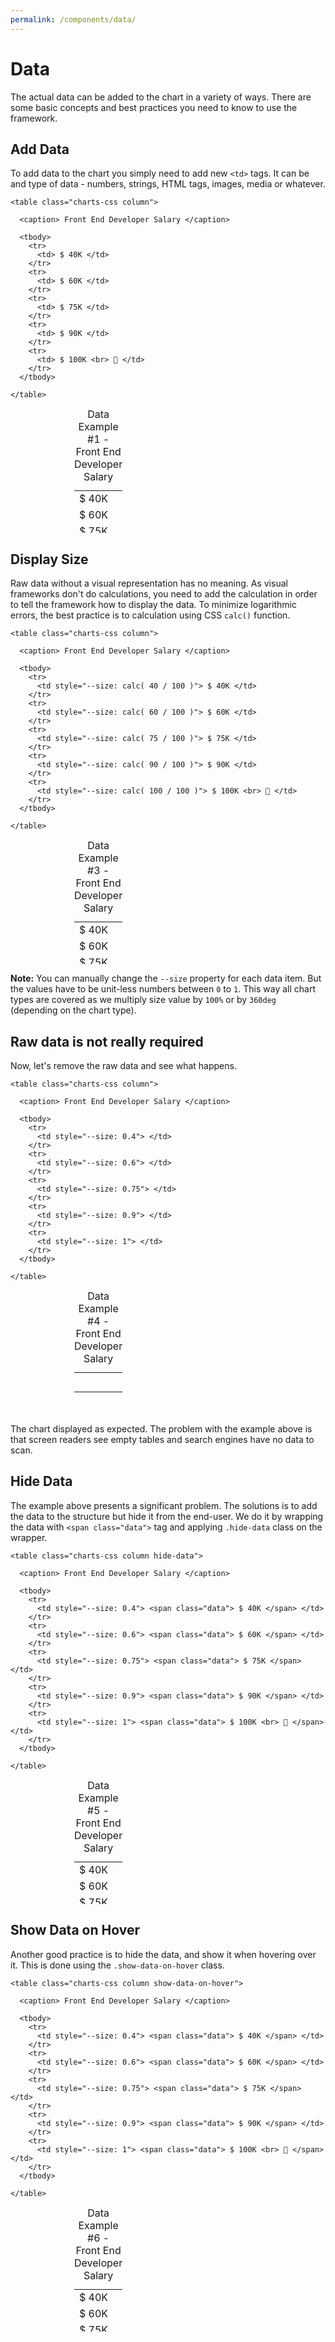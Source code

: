 ```yaml
---
permalink: /components/data/
---
```


# Data

The actual data can be added to the chart in a variety of ways. There are some basic concepts and best practices you need to know to use the framework.

## Add Data

To add data to the chart you simply need to add new `<td>` tags. It can be and type of data - numbers, strings, HTML tags, images, media or whatever.

```html{7,10,13,16,19}
<table class="charts-css column">

  <caption> Front End Developer Salary </caption>

  <tbody>
    <tr>
      <td> $ 40K </td>
    </tr>
    <tr>
      <td> $ 60K </td>
    </tr>
    <tr>
      <td> $ 75K </td>
    </tr>
    <tr>
      <td> $ 90K </td>
    </tr>
    <tr>
      <td> $ 100K <br> 👑 </td>
    </tr>
  </tbody>

</table>
```

<code-example>
<style>
#data-example-1 {
  height: 200px;
  max-width: 300px;
  margin: 0 auto;
}
</style>
<table class="charts-css column" id="data-example-1">

  <caption> Data Example #1 - Front End Developer Salary </caption>

  <tbody>
    <tr>
      <td> $ 40K </td>
    </tr>
    <tr>
      <td> $ 60K </td>
    </tr>
    <tr>
      <td> $ 75K </td>
    </tr>
    <tr>
      <td> $ 90K </td>
    </tr>
    <tr>
      <td> $ 100K <br> 👑 </td>
    </tr>
  </tbody>

</table>
</code-example>

## Display Size

Raw data without a visual representation has no meaning. As visual frameworks don't do calculations, you need to add the calculation in order to tell the framework how to display the data. To minimize logarithmic errors, the best practice is to calculation using CSS `calc()` function.

```html{7,10,13,16,19}
<table class="charts-css column">

  <caption> Front End Developer Salary </caption>

  <tbody>
    <tr>
      <td style="--size: calc( 40 / 100 )"> $ 40K </td>
    </tr>
    <tr>
      <td style="--size: calc( 60 / 100 )"> $ 60K </td>
    </tr>
    <tr>
      <td style="--size: calc( 75 / 100 )"> $ 75K </td>
    </tr>
    <tr>
      <td style="--size: calc( 90 / 100 )"> $ 90K </td>
    </tr>
    <tr>
      <td style="--size: calc( 100 / 100 )"> $ 100K <br> 👑 </td>
    </tr>
  </tbody>

</table>
```

<code-example>
<style>
#data-example-2 {
  height: 200px;
  max-width: 300px;
  margin: 0 auto;
}
</style>
<table class="charts-css column" id="data-example-2">

  <caption> Data Example #3 - Front End Developer Salary </caption>

  <tbody>
    <tr>
      <td style="--size: calc( 40 / 100 )"> $ 40K </td>
    </tr>
    <tr>
      <td style="--size: calc( 60 / 100 )"> $ 60K </td>
    </tr>
    <tr>
      <td style="--size: calc( 75 / 100 )"> $ 75K </td>
    </tr>
    <tr>
      <td style="--size: calc( 90 / 100 )"> $ 90K </td>
    </tr>
    <tr>
      <td style="--size: calc( 100 / 100 )"> $ 100K <br> 👑 </td>
    </tr>
  </tbody>

</table>
</code-example>

**Note:** You can manually change the `--size` property for each data item. But the values have to be unit-less numbers between `0` to `1`. This way all chart types are covered as we multiply size value by `100%` or by `360deg` (depending on the chart type).

## Raw data is not really required

Now, let's remove the raw data and see what happens.

```html{7,10,13,16,19}
<table class="charts-css column">

  <caption> Front End Developer Salary </caption>

  <tbody>
    <tr>
      <td style="--size: 0.4"> </td>
    </tr>
    <tr>
      <td style="--size: 0.6"> </td>
    </tr>
    <tr>
      <td style="--size: 0.75"> </td>
    </tr>
    <tr>
      <td style="--size: 0.9"> </td>
    </tr>
    <tr>
      <td style="--size: 1"> </td>
    </tr>
  </tbody>

</table>
```

<code-example>
<style>
#data-example-3 {
  height: 200px;
  max-width: 300px;
  margin: 0 auto;
}
</style>
<table class="charts-css column" id="data-example-3">

  <caption> Data Example #4 - Front End Developer Salary </caption>

  <tbody>
    <tr>
      <td style="--size: 0.4"> </td>
    </tr>
    <tr>
      <td style="--size: 0.6"> </td>
    </tr>
    <tr>
      <td style="--size: 0.75"> </td>
    </tr>
    <tr>
      <td style="--size: 0.9"> </td>
    </tr>
    <tr>
      <td style="--size: 1"> </td>
    </tr>
  </tbody>

</table>
</code-example>

The chart displayed as expected. The problem with the example above is that screen readers see empty tables and search engines have no data to scan.

## Hide Data

The example above presents a significant problem. The solutions is to add the data to the structure but hide it from the end-user. We do it by wrapping the data with `<span class="data">` tag and applying `.hide-data` class on the wrapper.

```html{1,7,10,13,16,19}
<table class="charts-css column hide-data">

  <caption> Front End Developer Salary </caption>

  <tbody>
    <tr>
      <td style="--size: 0.4"> <span class="data"> $ 40K </span> </td>
    </tr>
    <tr>
      <td style="--size: 0.6"> <span class="data"> $ 60K </span> </td>
    </tr>
    <tr>
      <td style="--size: 0.75"> <span class="data"> $ 75K </span> </td>
    </tr>
    <tr>
      <td style="--size: 0.9"> <span class="data"> $ 90K </span> </td>
    </tr>
    <tr>
      <td style="--size: 1"> <span class="data"> $ 100K <br> 👑 </span> </td>
    </tr>
  </tbody>

</table>
```

<code-example>
<style>
#data-example-4 {
  height: 200px;
  max-width: 300px;
  margin: 0 auto;
}
</style>
<table class="charts-css column hide-data" id="data-example-4">

  <caption> Data Example #5 - Front End Developer Salary </caption>

  <tbody>
    <tr>
      <td style="--size: 0.4"> <span class="data"> $ 40K </span> </td>
    </tr>
    <tr>
      <td style="--size: 0.6"> <span class="data"> $ 60K </span> </td>
    </tr>
    <tr>
      <td style="--size: 0.75"> <span class="data"> $ 75K </span> </td>
    </tr>
    <tr>
      <td style="--size: 0.9"> <span class="data"> $ 90K </span> </td>
    </tr>
    <tr>
      <td style="--size: 1"> <span class="data"> $ 100K <br> 👑 </span> </td>
    </tr>
  </tbody>

</table>
</code-example>

## Show Data on Hover

Another good practice is to hide the data, and show it when hovering over it. This is done using the `.show-data-on-hover` class.

```html{7,10,13,16,19}
<table class="charts-css column show-data-on-hover">

  <caption> Front End Developer Salary </caption>

  <tbody>
    <tr>
      <td style="--size: 0.4"> <span class="data"> $ 40K </span> </td>
    </tr>
    <tr>
      <td style="--size: 0.6"> <span class="data"> $ 60K </span> </td>
    </tr>
    <tr>
      <td style="--size: 0.75"> <span class="data"> $ 75K </span> </td>
    </tr>
    <tr>
      <td style="--size: 0.9"> <span class="data"> $ 90K </span> </td>
    </tr>
    <tr>
      <td style="--size: 1"> <span class="data"> $ 100K <br> 👑 </span> </td>
    </tr>
  </tbody>

</table>
```

<code-example>
<style>
#data-example-5 {
  height: 200px;
  max-width: 300px;
  margin: 0 auto;
}
</style>
<table class="charts-css column show-data-on-hover" id="data-example-5">

  <caption> Data Example #6 - Front End Developer Salary </caption>

  <tbody>
    <tr>
      <td style="--size: 0.4"> <span class="data"> $ 40K </span> </td>
    </tr>
    <tr>
      <td style="--size: 0.6"> <span class="data"> $ 60K </span> </td>
    </tr>
    <tr>
      <td style="--size: 0.75"> <span class="data"> $ 75K </span> </td>
    </tr>
    <tr>
      <td style="--size: 0.9"> <span class="data"> $ 90K </span> </td>
    </tr>
    <tr>
      <td style="--size: 1"> <span class="data"> $ 100K <br> 👑 </span> </td>
    </tr>
  </tbody>

</table>
</code-example>
